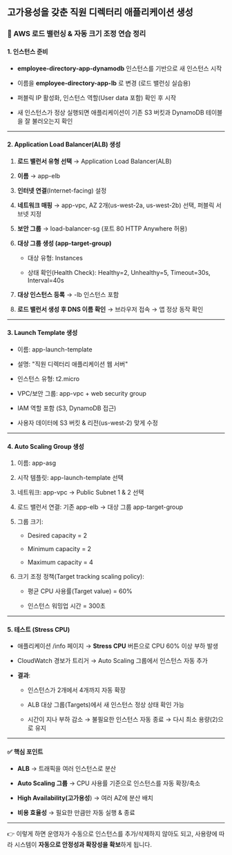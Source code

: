 ## 고가용성을 갖춘 직원 디렉터리 애플리케이션 생성

### 📌 AWS 로드 밸런싱 & 자동 크기 조정 연습 정리
#### 1. 인스턴스 준비

- **employee-directory-app-dynamodb** 인스턴스를 기반으로 새 인스턴스 시작

- 이름을 **employee-directory-app-lb** 로 변경 (로드 밸런싱 실습용)

- 퍼블릭 IP 활성화, 인스턴스 역할(User data 포함) 확인 후 시작

- 새 인스턴스가 정상 실행되면 애플리케이션이 기존 S3 버킷과 DynamoDB 테이블을 잘 불러오는지 확인

---

#### 2. Application Load Balancer(ALB) 생성

1. **로드 밸런서 유형 선택** → Application Load Balancer(ALB)

2. **이름** → app-elb

3. **인터넷 연결**(Internet-facing) 설정

4. **네트워크 매핑** → app-vpc, AZ 2개(us-west-2a, us-west-2b) 선택, 퍼블릭 서브넷 지정

5. **보안 그룹** → load-balancer-sg (포트 80 HTTP Anywhere 허용)

6. **대상 그룹 생성 (app-target-group)**

    - 대상 유형: Instances

    - 상태 확인(Health Check): Healthy=2, Unhealthy=5, Timeout=30s, Interval=40s

7. **대상 인스턴스 등록** → -lb 인스턴스 포함

8. **로드 밸런서 생성 후 DNS 이름 확인** → 브라우저 접속 → 앱 정상 동작 확인

---

#### 3. Launch Template 생성

- 이름: app-launch-template

- 설명: "직원 디렉터리 애플리케이션 웹 서버"

- 인스턴스 유형: t2.micro

- VPC/보안 그룹: app-vpc + web security group

- IAM 역할 포함 (S3, DynamoDB 접근)

- 사용자 데이터에 S3 버킷 & 리전(us-west-2) 맞게 수정

---

#### 4. Auto Scaling Group 생성

1. 이름: app-asg

2. 시작 템플릿: app-launch-template 선택

3. 네트워크: app-vpc → Public Subnet 1 & 2 선택

4. 로드 밸런서 연결: 기존 app-elb → 대상 그룹 app-target-group

5. 그룹 크기:

    - Desired capacity = 2

    - Minimum capacity = 2

    - Maximum capacity = 4

6. 크기 조정 정책(Target tracking scaling policy):

    - 평균 CPU 사용률(Target value) = 60%

    - 인스턴스 워밍업 시간 = 300초

---

#### 5. 테스트 (Stress CPU)

- 애플리케이션 /info 페이지 → **Stress CPU** 버튼으로 CPU 60% 이상 부하 발생

- CloudWatch 경보가 트리거 → Auto Scaling 그룹에서 인스턴스 자동 추가

- **결과**:

    - 인스턴스가 2개에서 4개까지 자동 확장

    - ALB 대상 그룹(Targets)에서 새 인스턴스 정상 상태 확인 가능

    - 시간이 지나 부하 감소 → 불필요한 인스턴스 자동 종료 → 다시 최소 용량(2)으로 유지

---

#### ✅ 핵심 포인트

- **ALB** → 트래픽을 여러 인스턴스로 분산

- **Auto Scaling 그룹** → CPU 사용률 기준으로 인스턴스를 자동 확장/축소

- **High Availability(고가용성**) → 여러 AZ에 분산 배치

- **비용 효율성** → 필요한 만큼만 자동 실행 & 종료

---

👉 이렇게 하면 운영자가 수동으로 인스턴스를 추가/삭제하지 않아도 되고, 사용량에 따라 시스템이 **자동으로 안정성과 확장성을 확보**하게 됩니다.